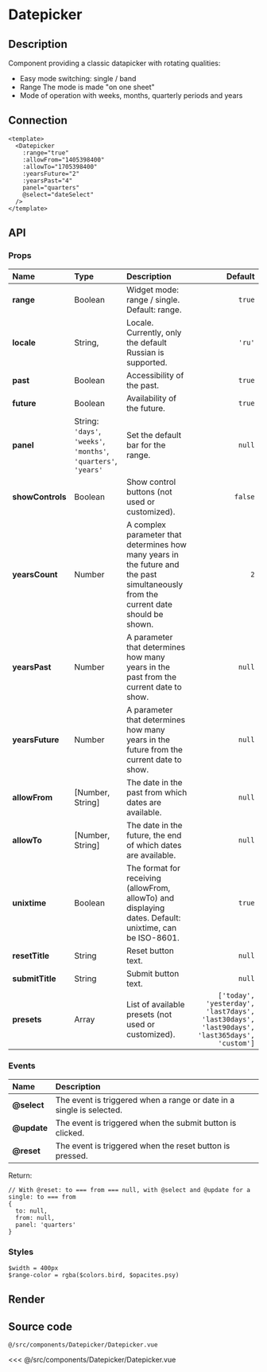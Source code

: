 # Datepicker

## Description

Component providing a classic datapicker with rotating qualities:

* Easy mode switching: single / band
* Range The mode is made "on one sheet"
* Mode of operation with weeks, months, quarterly periods and years

## Connection

```vue
<template>
  <Datepicker
    :range="true"
    :allowFrom="1405398400"
    :allowTo="1705398400"
    :yearsFuture="2"
    :yearsPast="4"
    panel="quarters"
    @select="dateSelect"
  />
</template>
```

## API

### Props
| **Name** | **Type** | **Description** | **Default** |
| :------- | :------- | :-------------- | ----------: |
| **range** | Boolean | Widget mode: range / single. Default: range. | `true` |
| **locale** | String, | Locale. Currently, only the default Russian is supported. | `'ru'` |
| **past** | Boolean | Accessibility of the past. | `true` |
| **future** | Boolean | Availability of the future. | `true` |
| **panel** | String: `'days'`, `'weeks'`, `'months'`, `'quarters'`, `'years'` | Set the default bar for the range. | `null` |
| **showControls** | Boolean | Show control buttons (not used or customized). | `false` |
| **yearsCount** | Number | A complex parameter that determines how many years in the future and the past simultaneously from the current date should be shown. | `2` |
| **yearsPast** | Number | A parameter that determines how many years in the past from the current date to show. | `null` |
| **yearsFuture** | Number | A parameter that determines how many years in the future from the current date to show. | `null` |
| **allowFrom** | [Number, String] | The date in the past from which dates are available. | `null` |
| **allowTo** | [Number, String] | The date in the future, the end of which dates are available. | `null` |
| **unixtime** | Boolean | The format for receiving (allowFrom, allowTo) and displaying dates. Default: unixtime, can be ISO-8601. | `true` |
| **resetTitle** | String | Reset button text. | `null` |
| **submitTitle** | String | Submit button text. | `null` |
| **presets** | Array | List of available presets (not used or customized). | `['today', 'yesterday', 'last7days', 'last30days', 'last90days', 'last365days', 'custom']` |

### Events
| **Name** | **Description** |
| :------- | :-------------- |
| **@select** | The event is triggered when a range or date in a single is selected. |
| **@update** | The event is triggered when the submit button is clicked. |
| **@reset** | The event is triggered when the reset button is pressed. |

Return:
```javasript
// With @reset: to === from === null, with @select and @update for a single: to === from
{
  to: null,
  from: null,
  panel: 'quarters'
}
```

### Styles

```stylus
$width = 400px
$range-color = rgba($colors.bird, $opacites.psy)
```

## Render

<div class="test-block">
  <Datepicker
    :range="true"
    :allowFrom="1405398400"
    :allowTo="1705398400"
    :yearsFuture="2"
    :yearsPast="4"
    panel="quarters"
  />
</div>

## Source code

<code class="nowrap">@/src/components/Datepicker/Datepicker.vue</code>

<<< @/src/components/Datepicker/Datepicker.vue

